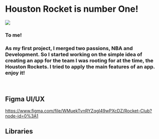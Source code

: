 # Houston Rocket is number One!</br>
![](https://upload.wikimedia.org/wikipedia/commons/6/6c/Houston-Rockets-logo.png)
### To me! 
### As my first project, I merged two passions, NBA and Development. So I started working on the simple idea of creating an app for the team I was rooting for at the time, the Houston Rockets. I tried to apply the main features of an app. enjoy it!
</br>

## Figma UI/UX
https://www.figma.com/file/WMuekTvnRYZqgI49wPXcDZ/Rocket-Club?node-id=0%3A1
## Libraries




